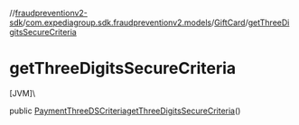 //[fraudpreventionv2-sdk](../../../index.md)/[com.expediagroup.sdk.fraudpreventionv2.models](../index.md)/[GiftCard](index.md)/[getThreeDigitsSecureCriteria](get-three-digits-secure-criteria.md)

# getThreeDigitsSecureCriteria

[JVM]\

public [PaymentThreeDSCriteria](../-payment-three-d-s-criteria/index.md)[getThreeDigitsSecureCriteria](get-three-digits-secure-criteria.md)()
